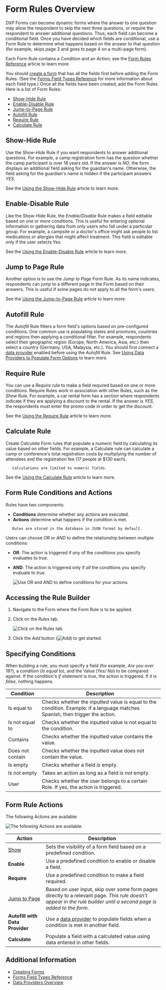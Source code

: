 # Form Rules Overview

DXP Forms can become dynamic forms where the answer to one question may allow the respondent to skip the next three questions, or require the respondent to answer additional questions. Thus, each field can become a conditional field. Once you have decided which fields are conditional, use a Form Rule to determine what happens based on the answer to that question (for example, skips page 3 and goes to page 4 on a multi-page form).

 Each Form Rule contains a Condition and an Action; see the [Form Rules Reference](./form-rules-overview.md) article to learn more.

You should [create a form](../creating-forms.md) that has all the fields first before adding the Form Rules. (See the [Forms Field Types Reference](../forms-field-types-reference.md) for more information about each field type.) Once all the fields have been created, add the Form Rules. Here is a list of Form Rules:

* [Show-Hide Rule](#show-hide-rule)
* [Enable-Disable Rule](#enable-disable-rule)
* [Jump-to-Page Rule](#jump-to-page-rule)
* [Autofill Rule](#autofill-rule)
* [Require Rule](#require-rule)
* [Calculate Rule](#calculate-rule)

## Show-Hide Rule

Use the _Show-Hide_ Rule if you want respondents to answer additional questions. For example, a camp registration form has the question whether the camp participant is over 18 years old. If the answer is _NO_, the form displays an additional field asking for the guardian's name. Otherwise, the field asking for the guardian's name is hidden if the participant answers _YES_.

See the [Using the Show-Hide Rule](./form-rules/using-the-show-hide-rule.md) article to learn more.

## Enable-Disable Rule

Like the Show-Hide Rule, the _Enable/Disable_ Rule makes a field editable based on one or more conditions. This is useful for entering optional information or gathering data from only users who fall under a particular group. For example, a campsite or a doctor's office might ask people to list medications or allergies that might affect treatment. This field is editable only if the user selects Yes.

See the [Using the Enable-Disable Rule](./form-rules/using-the-enable-disable-rule.md) article to learn more.

## Jump to Page Rule

Another option is to use the _Jump to Page_ Form Rule. As its name indicates, respondents can jump to a different page in the Form based on their answers. This is useful if some pages do not apply to all the form's users.

See the [Using the Jump-to-Page Rule](./form-rules/using-the-jump-to-page-rule.md) article to learn more.

## Autofill Rule

The _Autofill_ Rule filters a form field's options based on pre-configured conditions. One common use is populating states and provinces, countries and regions then applying a conditional filter. For example, respondents select their geographic region (Europe, North America, Asia, etc.) then select a country (Germany, USA, Malaysia, etc.). You should first connect a [data provider](./data-providers-overview.md) enabled before using the _Autofill_ Rule. See [Using Data Providers to Populate Form Options](./using-data-providers-to-populate-form-options.md) to learn more.

## Require Rule

You can use a _Require_ rule to make a field required based on one or more conditions. Require Rules work in association with other Rules, such as the _Show_ Rule. For example, a car rental form has a section where respondents indicate if they are applying a discount to the rental. If the answer is _YES_, the respondents must enter the promo code in order to get the discount.

See the [Using the Require Rule](./form-rules/using-the-require-rule.md) article to learn more.

## Calculate Rule

Create _Calculate_ Form rules that populate a numeric field by calculating its value based on other fields. For example, a Calculate rule can calculate a camp or conference's total registration costs by multiplying the number of attendees and the registration fee (17 people at $130 each).

```important::
   Calculations are limited to numeric fields.
```

See the [Using the Calculate Rule](./form-rules/using-the-calculate-rule.md) article to learn more.

## Form Rule Conditions and Actions

Rules have two components:

* **Conditions** determine whether any actions are executed.
* **Actions** determine what happens if the condition is met.

```note::
   Rules are stored in the database in JSON format by default.
```

Users can choose _OR_ or _AND_ to define the relationship between multiple conditions:

* **OR**: The action is triggered if _any_ of the conditions you specify evaluates to _true_.
* **AND**: The action is triggered only if *all* the conditions you specify evaluate to *true*.

    ![Use OR and AND to define conditions for your actions.](./form-rules-overview/images/01.png)

## Accessing the Rule Builder

1. Navigate to the Form where the Form Rule is to be applied.
1. Click on the _Rules_ tab.

    ![Click on the Rules tab.](./form-rules-overview/images/02.png)

1. Click the _Add_ button (![Add](../../../../../images/icon-add.png)) to get started.

## Specifying Conditions

When building a rule, you must specify a field (for example, _Are you over 18?_), a condition (_Is equal to_), and the Value (_Yes/ No_) to be compared against. If the condition's _if statement_ is _true_, the action is triggered. If it is _false_, nothing happens.

| Condition | Description |
| --- | --- |
| Is equal to | Checks whether the inputted value is equal to the condition. Example: if a language matches Spanish, then trigger the action.  |
| Is not equal to | Checks whether the inputted value is not equal to the condition. |
| Contains | Checks whether the inputted value contains the value. |
| Does not contain | Checks whether the inputted value does not contain the value. |
| Is empty | Checks whether a field *is* empty. |
| Is not empty | Takes an action as long as a field is *not* empty. |
| User | Checks whether the user belongs to a certain Role. If yes, the action is triggered. |

## Form Rule Actions

The following Actions are available:

![The following Actions are available.](./form-rules-overview/images/03.png)

| Action | Description |
| --- | --- |
| [Show](./using-the-show-hide-rule.md) | Sets the visibility of a form field based on a predefined condition. |
| **Enable** | Use a predefined condition to enable or disable a field. |
| **Require** | Use a predefined condition to make a field required. |
| [Jump to Page](./using-the-jump-to-page-rule.md) | Based on user input, skip over some form pages directly to a relevant page. _This rule doesn't appear in the rule builder until a second page is added to the form_. |
| **Autofill with Data Provider** | Use a [data provider](../using-data-providers-to-populate-form-options.md) to populate fields when a condition is met in another field. |
| **Calculate** | Populate a field with a calculated value using data entered in other fields. |

## Additional Information

* [Creating Forms](../creating-forms.md)
* [Forms Field Types Reference](../forms-field-types-reference.md)
* [Data Providers Overview](../data-providers-overview.md)
